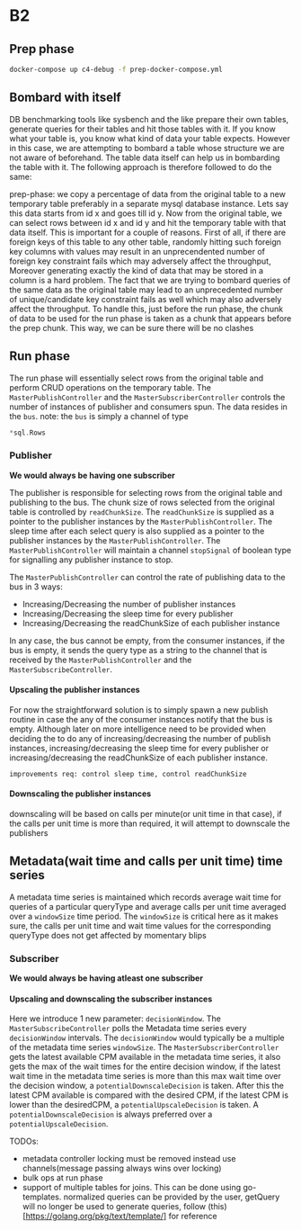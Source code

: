 # B2

## Prep phase

```bash
docker-compose up c4-debug -f prep-docker-compose.yml
```

## Bombard with itself

DB benchmarking tools like sysbench and the like prepare their own tables, generate queries for their tables and hit those tables with it. If you know what your table is, you know what kind of data your table expects. However in this case, we are attempting to bombard a table whose structure we are not aware of beforehand.
The table data itself can help us in bombarding the table with it. The following approach is therefore followed to do the same:

prep-phase: we copy a percentage of data from the original table to a new temporary table preferably in a separate mysql database instance. Lets say this data starts from id x and goes till id y. Now from the original table, we can select rows between id x and id y and hit the temporary table with that data itself. This is important for a couple of reasons. First of all, if there are foreign keys of this table to any other table, randomly hitting such foreign key columns with values may result in an unprecendented number of foreign key constraint fails which may adversely affect the throughput, Moreover generating exactly the kind of data that may be stored in a column is a hard problem.
The fact that we are trying to bombard queries of the same data as the original table may lead to an unprecedented number of unique/candidate key constraint fails as well which may also adversely affect the throughput. To handle this, just before the run phase, the chunk of data to be used for the run phase is taken as a chunk that appears before the prep chunk. This way, we can be sure there will be no clashes

## Run phase

The run phase will essentially select rows from the original table and perform CRUD operations on the temporary table. The `MasterPublishController` and the `MasterSubscriberController` controls the number of instances of publisher and consumers spun.
The data resides in the `bus`.
note: the `bus` is simply a channel of type

```go
*sql.Rows
```

### Publisher

**We would always be having one subscriber**

The publisher is responsible for selecting rows from the original table and publishing to the bus. The chunk size of rows selected from the original table is controlled by `readChunkSize`. The `readChunkSize` is supplied as a pointer to the publisher instances by the `MasterPublishController`. The sleep time after each select query is also supplied as a pointer to the publisher instances by the `MasterPublishController`. The `MasterPublishController` will maintain a channel `stopSignal` of boolean type for signalling any publisher instance to stop.

The `MasterPublishController` can control the rate of publishing data to the bus in 3 ways:

- Increasing/Decreasing the number of publisher instances
- Increasing/Decreasing the sleep time for every publisher
- Increasing/Decreasing the readChunkSize of each publisher instance

In any case, the bus cannot be empty, from the consumer instances, if the bus is empty, it sends the query type as a string to the channel that is received by the `MasterPublishController` and the `MasterSubscribeController`.

#### Upscaling the publisher instances

For now the straightforward solution is to simply spawn a new publish routine in case the any of the consumer instances notify that the bus is empty. Although later on more intelligence need to be provided when deciding the to do any of increasing/decreasing the number of publish instances, increasing/decreasing the sleep time for every publisher or increasing/decreasing the readChunkSize of each publisher instance.

```text
improvements req: control sleep time, control readChunkSize
```

#### Downscaling the publisher instances

downscaling will be based on calls per minute(or unit time in that case), if the calls per unit time is more than required, it will attempt to downscale the publishers

## Metadata(wait time and calls per unit time) time series

A metadata time series is maintained which records average wait time for queries of a particular queryType and average calls per unit time averaged over a `windowSize` time period. The `windowSize` is critical here as it makes sure, the calls per unit time and wait time values for the corresponding queryType does not get affected by momentary blips

### Subscriber

**We would always be having atleast one subscriber**

#### Upscaling and downscaling the subscriber instances

Here we introduce 1 new parameter: `decisionWindow`.
The `MasterSubscribeController` polls the Metadata time series every `decisionWindow` intervals. The `decisionWindow` would typically be a multiple of the metadata time series `windowSize`.
The `MasterSubscriberController` gets the latest available CPM available in the metadata time series, it also gets the max of the wait times for the entire decision window, if the latest wait time in the metadata time series is more than this max wait time over the decision window, a `potentialDownscaleDecision` is taken. After this the latest CPM available is compared with the desired CPM, if the latest CPM is lower than the desiredCPM, a `potentialUpscaleDecision` is taken. A `potentialDownscaleDecision` is always preferred over a `potentialUpscaleDecision`.

TODOs:

- metadata controller locking must be removed instead use channels(message passing always wins over locking)
- bulk ops at run phase
- support of multiple tables for joins. This can be done using go-templates. normalized queries can be provided by the user, getQuery will no longer be used to generate queries, follow (this)[https://golang.org/pkg/text/template/] for reference

